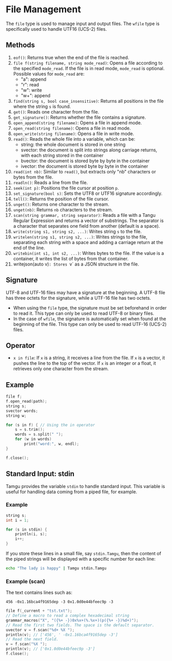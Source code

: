 # File Management

The `file` type is used to manage input and output files. The `wfile` type is specifically used to handle UTF16 (UCS-2) files.

## Methods

1. `eof()`: Returns true when the end of the file is reached.
2. `file f(string filename, string mode_read)`: Opens a file according to the specified `mode_read`. If the file is in read mode, `mode_read` is optional. Possible values for `mode_read` are:
   - "a": append
   - "r": read
   - "w": write
   - "w+": append
3. `find(string s, bool case_insensitive)`: Returns all positions in the file where the string `s` is found.
4. `get()`: Reads one character from the file.
5. `get_signature()`: Returns whether the file contains a signature.
6. `open_append(string filename)`: Opens a file in append mode.
7. `open_read(string filename)`: Opens a file in read mode.
8. `open_write(string filename)`: Opens a file in write mode.
9. `read()`: Reads the whole file into a variable, which can be:
   - string: the whole document is stored in one string
   - svector: the document is split into strings along carriage returns, with each string stored in the container
   - bvector: the document is stored byte by byte in the container
   - ivector: the document is stored byte by byte in the container
10. `read(int nb)`: Similar to `read()`, but extracts only "nb" characters or bytes from the file.
11. `readln()`: Reads a line from the file.
12. `seek(int p)`: Positions the file cursor at position `p`.
13. `set_signature(bool s)`: Sets the UTF8 or UTF16 signature accordingly.
14. `tell()`: Returns the position of the file cursor.
15. `unget()`: Returns one character to the stream.
16. `unget(nb)`: Returns `nb` characters to the stream.
17. `scan(string grammar, string separator)`: Reads a file with a Tangu Regular Expression and returns a vector of substrings. The separator is a character that separates one field from another (default is a space).
18. `write(string s1, string s2, ...)`: Writes string `s` to the file.
19. `writelen(string s1, string s2, ...)`: Writes strings to the file, separating each string with a space and adding a carriage return at the end of the line.
20. `writebin(int s1, int s2, ...)`: Writes bytes to the file. If the value is a container, it writes the list of bytes from that container.
21. writejson(auto v)`: Stores `v` as a JSON structure in the file.

## Signature

UTF-8 and UTF-16 files may have a signature at the beginning. A UTF-8 file has three octets for the signature, while a UTF-16 file has two octets. 

- When using the `file` type, the signature must be set beforehand in order to read it. This type can only be used to read UTF-8 or binary files.
- In the case of `wfile`, the signature is automatically set when found at the beginning of the file. This type can only be used to read UTF-16 (UCS-2) files.

## Operator

- `x in file`: If `x` is a string, it receives a line from the file. If `x` is a vector, it pushes the line to the top of the vector. If `x` is an integer or a float, it retrieves only one character from the stream.

## Example

```cpp
file f;
f.open_read(path);
string s;
svector words;
string w;

for (s in f) { // Using the in operator
    s = s.trim();
    words = s.split(" ");
    for (w in words)
        print("word:", w, endl);
}

f.close();
```

## Standard Input: stdin

Tamgu provides the variable `stdin` to handle standard input. This variable is useful for handling data coming from a piped file, for example.

### Example

```cpp
string s;
int i = 1;

for (s in stdin) {
    println(i, s);
    i++;
}
```

If you store these lines in a small file, say `stdin.Tamgu`, then the content of the piped strings will be displayed with a specific number for each line:

```bash
echo "The lady is happy" | Tamgu stdin.Tamgu
```

### Example (scan)

The text contains lines such as:
```
456 -0x1.16bca4f9165dep -3 0x1.0d0e44bfeec9p -3
```

```cpp
file f(_current + "tst.txt");
// Define a macro to read a complex hexadecimal string
grammar_macros("X", "({%+ -})0x%x+(%.%x+)(p({%+ -})%d+)");
// Read the first two fields. The space is the default separator.
uvector v = f.scan("%d+ %X ");
println(v); // ['456', ' -0x1.16bca4f9165dep -3']
// Read the next field.
v = f.scan("%X ");
println(v); // ['0x1.0d0e44bfeec9p -3']
f.close();
```
